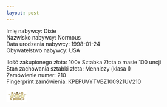 ```yaml
---
layout: post
---
```


Imię nabywcy: Dixie  
Nazwisko nabywcy: Normous  
Data urodzenia nabywcy: 1998-01-24  
Obywatelstwo nabywcy: USA  

Ilość zakupionego złota: 100x Sztabka Złota o masie 100 uncji  
Stan zachowania sztabki złota: Menniczy (klasa I)  
Zamówienie numer: 210  
Fingerprint zamówienia: KPEPUVYTVBZ100921UV210

![pic](/media/pic.png)
